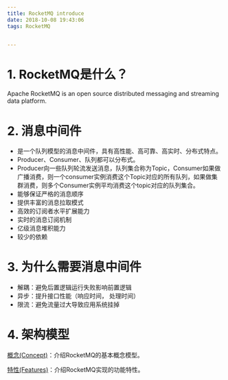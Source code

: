```yaml
---
title: RocketMQ introduce
date: 2018-10-08 19:43:06
tags: RocketMQ


---
```


# 1. RocketMQ是什么？

Apache RocketMQ is an open source distributed messaging and streaming data platform.

# 2. 消息中间件

- 是一个队列模型的消息中间件，具有高性能、高可靠、高实时、分布式特点。
- Producer、Consumer、队列都可以分布式。
- Producer向一些队列轮流发送消息，队列集合称为Topic，Consumer如果做广播消费，则一个consumer实例消费这个Topic对应的所有队列，如果做集群消费，则多个Consumer实例平均消费这个topic对应的队列集合。
- 能够保证严格的消息顺序
- 提供丰富的消息拉取模式
- 高效的订阅者水平扩展能力
- 实时的消息订阅机制
- 亿级消息堆积能力
- 较少的依赖

# 3. 为什么需要消息中间件

- 解耦：避免后置逻辑运行失败影响前置逻辑
- 异步：提升接口性能（响应时间， 处理时间）
- 限流：避免流量过大导致应用系统挂掉



# 4. 架构模型

[概念(Concept)](RocketMQ-3.md)：介绍RocketMQ的基本概念模型。

[特性(Features)](RocketMQ-4.md)：介绍RocketMQ实现的功能特性。 